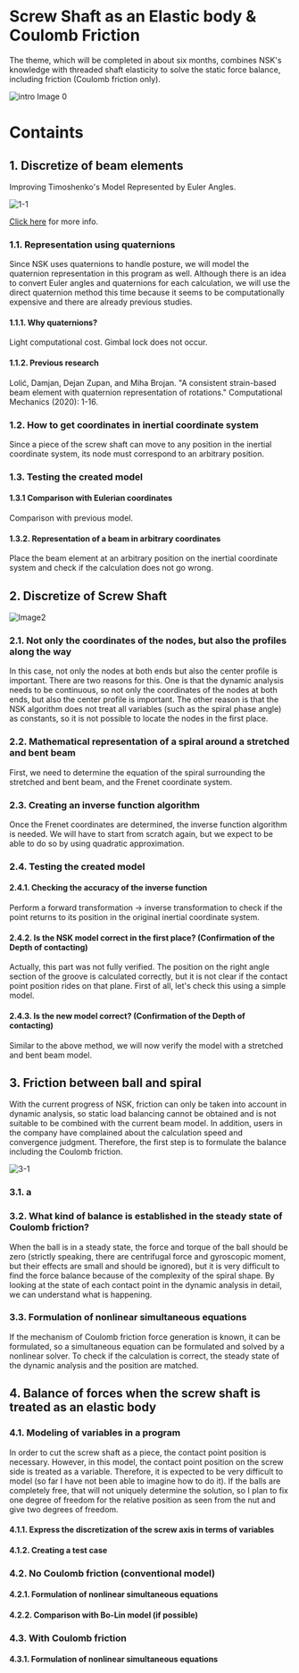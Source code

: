 # Screw Shaft as an Elastic body & Coulomb Friction

The theme, which will be completed in about six months, combines NSK's knowledge with threaded shaft elasticity to solve the static force balance, including friction (Coulomb friction only).

![intro Image 0](/_0_intro/overview.svg)


# Containts

<!-- @import "[TOC]" {cmd="toc" depthFrom=2 depthTo=4 orderedList=false} -->



## 1. Discretize of beam elements
Improving Timoshenko's Model Represented by Euler Angles.

![1-1](/_1_Discretize_of_beam_elements/1_2014.png)

[Click here](_1_Discretize_of_beam_elements/index.md) for more info.

### 1.1. Representation using quaternions
Since NSK uses quaternions to handle posture, we will model the quaternion representation in this program as well. Although there is an idea to convert Euler angles and quaternions for each calculation, we will use the direct quaternion method this time because it seems to be computationally expensive and there are already previous studies.

#### 1.1.1. Why quaternions?
Light computational cost. Gimbal lock does not occur.

#### 1.1.2. Previous research
Lolić, Damjan, Dejan Zupan, and Miha Brojan. "A consistent strain-based beam element with quaternion representation of rotations." Computational Mechanics (2020): 1-16.

### 1.2. How to get coordinates in inertial coordinate system
Since a piece of the screw shaft can move to any position in the inertial coordinate system, its node must correspond to an arbitrary position.

### 1.3. Testing the created model
  

#### 1.3.1 Comparison with Eulerian coordinates
Comparison with previous model.

#### 1.3.2. Representation of a beam in arbitrary coordinates
Place the beam element at an arbitrary position on the inertial coordinate system and check if the calculation does not go wrong.


## 2. Discretize of Screw Shaft
  
![Image2](/_2_Discretize_of_Screw_Shaft/Picture2.svg)


### 2.1. Not only the coordinates of the nodes, but also the profiles along the way
In this case, not only the nodes at both ends but also the center profile is important. There are two reasons for this. One is that the dynamic analysis needs to be continuous, so not only the coordinates of the nodes at both ends, but also the center profile is important. The other reason is that the NSK algorithm does not treat all variables (such as the spiral phase angle) as constants, so it is not possible to locate the nodes in the first place.


### 2.2. Mathematical representation of a spiral around a stretched and bent beam
First, we need to determine the equation of the spiral surrounding the stretched and bent beam, and the Frenet coordinate system.


### 2.3. Creating an inverse function algorithm
Once the Frenet coordinates are determined, the inverse function algorithm is needed. We will have to start from scratch again, but we expect to be able to do so by using quadratic approximation.

### 2.4. Testing the created model
  

#### 2.4.1. Checking the accuracy of the inverse function
Perform a forward transformation → inverse transformation to check if the point returns to its position in the original inertial coordinate system.


#### 2.4.2. Is the NSK model correct in the first place? (Confirmation of the Depth of contacting)
Actually, this part was not fully verified. The position on the right angle section of the groove is calculated correctly, but it is not clear if the contact point position rides on that plane. First of all, let's check this using a simple model.


#### 2.4.3. Is the new model correct? (Confirmation of the Depth of contacting)
Similar to the above method, we will now verify the model with a stretched and bent beam model.


## 3. Friction between ball and spiral
With the current progress of NSK, friction can only be taken into account in dynamic analysis, so static load balancing cannot be obtained and is not suitable to be combined with the current beam model. In addition, users in the company have complained about the calculation speed and convergence judgment. Therefore, the first step is to formulate the balance including the Coulomb friction.

![3-1](/_3_Friction_between_ball_and_spiral/Picture5.svg)

### 3.1. a


### 3.2. What kind of balance is established in the steady state of Coulomb friction?
When the ball is in a steady state, the force and torque of the ball should be zero (strictly speaking, there are centrifugal force and gyroscopic moment, but their effects are small and should be ignored), but it is very difficult to find the force balance because of the complexity of the spiral shape. By looking at the state of each contact point in the dynamic analysis in detail, we can understand what is happening.

### 3.3. Formulation of nonlinear simultaneous equations
If the mechanism of Coulomb friction force generation is known, it can be formulated, so a simultaneous equation can be formulated and solved by a nonlinear solver. To check if the calculation is correct, the steady state of the dynamic analysis and the position are matched.


## 4. Balance of forces when the screw shaft is treated as an elastic body
  

### 4.1. Modeling of variables in a program
In order to cut the screw shaft as a piece, the contact point position is necessary. However, in this model, the contact point position on the screw side is treated as a variable. Therefore, it is expected to be very difficult to model (so far I have not been able to imagine how to do it). If the balls are completely free, that will not uniquely determine the solution, so I plan to fix one degree of freedom for the relative position as seen from the nut and give two degrees of freedom.


#### 4.1.1. Express the discretization of the screw axis in terms of variables
  

#### 4.1.2. Creating a test case
  

### 4.2. No Coulomb friction (conventional model)
  

#### 4.2.1. Formulation of nonlinear simultaneous equations
  

#### 4.2.2. Comparison with Bo-Lin model (if possible)
  

### 4.3. With Coulomb friction
  

#### 4.3.1. Formulation of nonlinear simultaneous equations
  




